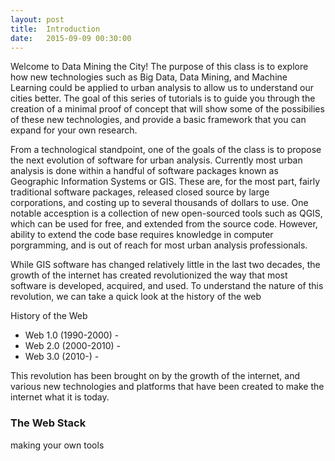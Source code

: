 ```yaml
---
layout: post
title:  Introduction
date:   2015-09-09 00:30:00
---
```


Welcome to Data Mining the City! The purpose of this class is to explore how new technologies such as Big Data, Data Mining, and Machine Learning could be applied to urban analysis to allow us to understand our cities better. The goal of this series of tutorials is to guide you through the creation of a minimal proof of concept that will show some of the possibilies of these new technologies, and provide a basic framework that you can expand for your own research.

From a technological standpoint, one of the goals of the class is to propose the next evolution of software for urban analysis. Currently most urban analysis is done within a handful of software packages known as Geographic Information Systems or GIS. These are, for the most part, fairly traditional software packages, released closed source by large corporations, and costing up to several thousands of dollars to use. One notable accesption is a collection of new open-sourced tools such as QGIS, which can be used for free, and extended from the source code. However, ability to extend the code base requires knowledge in computer porgramming, and is out of reach for most urban analysis professionals.

While GIS software has changed relatively little in the last two decades, the growth of the internet has created revolutionized the way that most software is developed, acquired, and used. To understand the nature of this revolution, we can take a quick look at the history of the web

History of the Web

- Web 1.0 (1990-2000) - 
- Web 2.0 (2000-2010) - 
- Web 3.0 (2010-) - 


This revolution has been brought on by the growth of the internet, and various new technologies and platforms that have been created to make the internet what it is today. 

### The Web Stack

making your own tools